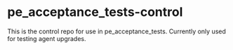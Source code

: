 # pe_acceptance_tests-control

This is the control repo for use in pe_acceptance_tests. Currently only used for testing agent upgrades.
